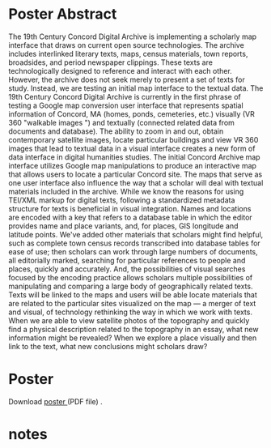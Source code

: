 

# Poster Abstract 


The 19th Century Concord Digital Archive is implementing a scholarly map interface that draws on current open source technologies. The archive includes interlinked literary texts, maps, census materials, town reports, broadsides, and period newspaper clippings. These texts are technologically designed to reference and interact with each other. However, the archive does not seek merely to present a set of texts for study. Instead, we are testing an initial map interface to the textual data. The 19th Century Concord Digital Archive is currently in the first phrase of testing a Google map conversion user interface that represents spatial information of Concord, MA (homes, ponds, cemeteries, etc.) visually (VR 360 "walkable images ") and textually (connected related data from documents and database). The ability to zoom in and out, obtain contemporary satellite images, locate particular buildings and view VR 360 images that lead to textual data in a visual interface creates a new form of data interface in digital humanities studies. The initial Concord Archive map interface utilizes Google map manipulations to produce an interactive map that allows users to locate a particular Concord site. The maps that serve as one user interface also influence the way that a scholar will deal with textual materials included in the archive. While we know the reasons for using TEI/XML markup for digital texts, following a standardized metadata structure for texts is beneficial in visual integration. Names and locations are encoded with a key that refers to a database table in which the editor provides name and place variants, and, for places, GIS longitude and latitude points. We've added other materials that scholars might find helpful, such as complete town census records transcribed into database tables for ease of use; then scholars can work through large numbers of documents, all editorially marked, searching for particular references to people and places, quickly and accurately. And, the possibilities of visual searches focused by the encoding practice allows scholars multiple possibilities of manipulating and comparing a large body of geographically related texts. Texts will be linked to the maps and users will be able locate materials that are related to the particular sites visualized on the map — a merger of text and visual, of technology rethinking the way in which we work with texts. When we are able to view satellite photos of the topography and quickly find a physical description related to the topography in an essay, what new information might be revealed? When we explore a place visually and then link to the text, what new conclusions might scholars draw? 


# Poster 


Download [poster ](resources/images/figure01.pdf)(PDF file) . 


# notes

